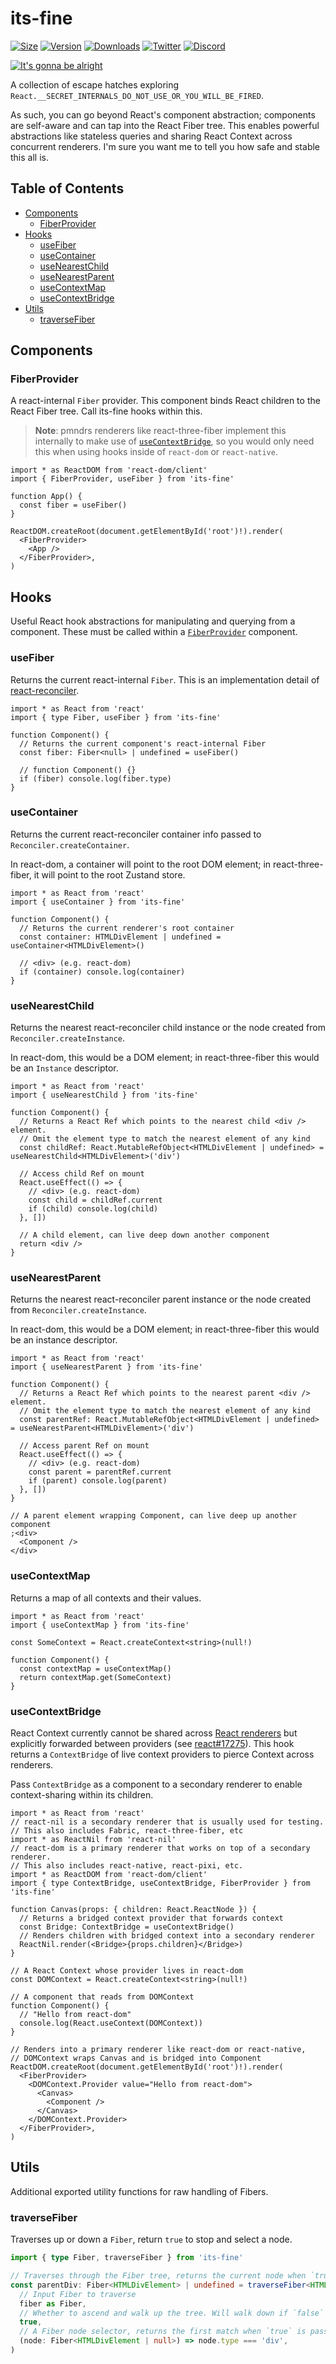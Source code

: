 # its-fine

[![Size](https://img.shields.io/bundlephobia/minzip/its-fine?label=gzip&style=flat&colorA=000000&colorB=000000)](https://bundlephobia.com/package/its-fine)
[![Version](https://img.shields.io/npm/v/its-fine?style=flat&colorA=000000&colorB=000000)](https://npmjs.com/package/its-fine)
[![Downloads](https://img.shields.io/npm/dt/its-fine.svg?style=flat&colorA=000000&colorB=000000)](https://npmjs.com/package/its-fine)
[![Twitter](https://img.shields.io/twitter/follow/pmndrs?label=%40pmndrs&style=flat&colorA=000000&colorB=000000&logo=twitter&logoColor=000000)](https://twitter.com/pmndrs)
[![Discord](https://img.shields.io/discord/740090768164651008?style=flat&colorA=000000&colorB=000000&label=discord&logo=discord&logoColor=000000)](https://discord.gg/poimandres)

<p align="left">
  <a id="cover" href="#cover">
    <img src=".github/itsfine.jpg" alt="It's gonna be alright" />
  </a>
</p>

A collection of escape hatches exploring `React.__SECRET_INTERNALS_DO_NOT_USE_OR_YOU_WILL_BE_FIRED`.

As such, you can go beyond React's component abstraction; components are self-aware and can tap into the React Fiber tree. This enables powerful abstractions like stateless queries and sharing React Context across concurrent renderers. I'm sure you want me to tell you how safe and stable this all is.

## Table of Contents

- [Components](#components)
  - [FiberProvider](#fiberprovider)
- [Hooks](#hooks)
  - [useFiber](#useFiber)
  - [useContainer](#useContainer)
  - [useNearestChild](#useNearestChild)
  - [useNearestParent](#useNearestParent)
  - [useContextMap](#useContextMap)
  - [useContextBridge](#useContextBridge)
- [Utils](#utils)
  - [traverseFiber](#traverseFiber)

## Components

### FiberProvider

A react-internal `Fiber` provider. This component binds React children to the React Fiber tree. Call its-fine hooks within this.

> **Note**: pmndrs renderers like react-three-fiber implement this internally to make use of [`useContextBridge`](#usecontextbridge), so you would only need this when using hooks inside of `react-dom` or `react-native`.

```tsx
import * as ReactDOM from 'react-dom/client'
import { FiberProvider, useFiber } from 'its-fine'

function App() {
  const fiber = useFiber()
}

ReactDOM.createRoot(document.getElementById('root')!).render(
  <FiberProvider>
    <App />
  </FiberProvider>,
)
```

## Hooks

Useful React hook abstractions for manipulating and querying from a component. These must be called within a [`FiberProvider`](#fiberprovider) component.

### useFiber

Returns the current react-internal `Fiber`. This is an implementation detail of [react-reconciler](https://github.com/facebook/react/tree/main/packages/react-reconciler).

```tsx
import * as React from 'react'
import { type Fiber, useFiber } from 'its-fine'

function Component() {
  // Returns the current component's react-internal Fiber
  const fiber: Fiber<null> | undefined = useFiber()

  // function Component() {}
  if (fiber) console.log(fiber.type)
}
```

### useContainer

Returns the current react-reconciler container info passed to `Reconciler.createContainer`.

In react-dom, a container will point to the root DOM element; in react-three-fiber, it will point to the root Zustand store.

```tsx
import * as React from 'react'
import { useContainer } from 'its-fine'

function Component() {
  // Returns the current renderer's root container
  const container: HTMLDivElement | undefined = useContainer<HTMLDivElement>()

  // <div> (e.g. react-dom)
  if (container) console.log(container)
}
```

### useNearestChild

Returns the nearest react-reconciler child instance or the node created from `Reconciler.createInstance`.

In react-dom, this would be a DOM element; in react-three-fiber this would be an `Instance` descriptor.

```tsx
import * as React from 'react'
import { useNearestChild } from 'its-fine'

function Component() {
  // Returns a React Ref which points to the nearest child <div /> element.
  // Omit the element type to match the nearest element of any kind
  const childRef: React.MutableRefObject<HTMLDivElement | undefined> = useNearestChild<HTMLDivElement>('div')

  // Access child Ref on mount
  React.useEffect(() => {
    // <div> (e.g. react-dom)
    const child = childRef.current
    if (child) console.log(child)
  }, [])

  // A child element, can live deep down another component
  return <div />
}
```

### useNearestParent

Returns the nearest react-reconciler parent instance or the node created from `Reconciler.createInstance`.

In react-dom, this would be a DOM element; in react-three-fiber this would be an instance descriptor.

```tsx
import * as React from 'react'
import { useNearestParent } from 'its-fine'

function Component() {
  // Returns a React Ref which points to the nearest parent <div /> element.
  // Omit the element type to match the nearest element of any kind
  const parentRef: React.MutableRefObject<HTMLDivElement | undefined> = useNearestParent<HTMLDivElement>('div')

  // Access parent Ref on mount
  React.useEffect(() => {
    // <div> (e.g. react-dom)
    const parent = parentRef.current
    if (parent) console.log(parent)
  }, [])
}

// A parent element wrapping Component, can live deep up another component
;<div>
  <Component />
</div>
```

### useContextMap

Returns a map of all contexts and their values.

```tsx
import * as React from 'react'
import { useContextMap } from 'its-fine'

const SomeContext = React.createContext<string>(null!)

function Component() {
  const contextMap = useContextMap()
  return contextMap.get(SomeContext)
}
```

### useContextBridge

React Context currently cannot be shared across [React renderers](https://reactjs.org/docs/codebase-overview.html#renderers) but explicitly forwarded between providers (see [react#17275](https://github.com/facebook/react/issues/17275)). This hook returns a `ContextBridge` of live context providers to pierce Context across renderers.

Pass `ContextBridge` as a component to a secondary renderer to enable context-sharing within its children.

```tsx
import * as React from 'react'
// react-nil is a secondary renderer that is usually used for testing.
// This also includes Fabric, react-three-fiber, etc
import * as ReactNil from 'react-nil'
// react-dom is a primary renderer that works on top of a secondary renderer.
// This also includes react-native, react-pixi, etc.
import * as ReactDOM from 'react-dom/client'
import { type ContextBridge, useContextBridge, FiberProvider } from 'its-fine'

function Canvas(props: { children: React.ReactNode }) {
  // Returns a bridged context provider that forwards context
  const Bridge: ContextBridge = useContextBridge()
  // Renders children with bridged context into a secondary renderer
  ReactNil.render(<Bridge>{props.children}</Bridge>)
}

// A React Context whose provider lives in react-dom
const DOMContext = React.createContext<string>(null!)

// A component that reads from DOMContext
function Component() {
  // "Hello from react-dom"
  console.log(React.useContext(DOMContext))
}

// Renders into a primary renderer like react-dom or react-native,
// DOMContext wraps Canvas and is bridged into Component
ReactDOM.createRoot(document.getElementById('root')!).render(
  <FiberProvider>
    <DOMContext.Provider value="Hello from react-dom">
      <Canvas>
        <Component />
      </Canvas>
    </DOMContext.Provider>
  </FiberProvider>,
)
```

## Utils

Additional exported utility functions for raw handling of Fibers.

### traverseFiber

Traverses up or down a `Fiber`, return `true` to stop and select a node.

```ts
import { type Fiber, traverseFiber } from 'its-fine'

// Traverses through the Fiber tree, returns the current node when `true` is passed via selector
const parentDiv: Fiber<HTMLDivElement> | undefined = traverseFiber<HTMLDivElement>(
  // Input Fiber to traverse
  fiber as Fiber,
  // Whether to ascend and walk up the tree. Will walk down if `false`
  true,
  // A Fiber node selector, returns the first match when `true` is passed
  (node: Fiber<HTMLDivElement | null>) => node.type === 'div',
)
```
